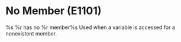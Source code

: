 # No Member (E1101)

%s %r has no %r member%s Used when a variable is accessed for a
nonexistent member.
